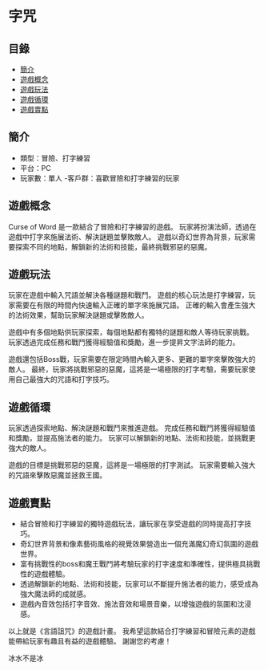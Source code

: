 # 字咒

## 目錄

- [簡介](#簡介)
- [遊戲概念](#遊戲概念)
- [遊戲玩法](#遊戲玩法)
- [遊戲循環](#遊戲循環)
- [遊戲賣點](#遊戲賣點)

## 簡介

- 類型：冒險、打字練習
- 平台：PC
- 玩家數：單人
-客戶群：喜歡冒險和打字練習的玩家

## 遊戲概念

Curse of Word 是一款結合了冒險和打字練習的遊戲。 玩家將扮演法師，透過在遊戲中打字來施展法術、解決謎題並擊敗敵人。 遊戲以奇幻世界為背景，玩家需要探索不同的地點，解鎖新的法術和技能，最終挑戰邪惡的惡魔。

## 遊戲玩法

玩家在遊戲中輸入咒語並解決各種謎題和戰鬥。 遊戲的核心玩法是打字練習，玩家需要在有限的時間內快速輸入正確的單字來施展咒語。 正確的輸入會產生強大的法術效果，幫助玩家解決謎題或擊敗敵人。

遊戲中有多個地點供玩家探索，每個地點都有獨特的謎題和敵人等待玩家挑戰。 玩家透過完成任務和戰鬥獲得經驗值和獎勵，進一步提昇文字法師的能力。

遊戲還包括Boss戰，玩家需要在限定時間內輸入更多、更難的單字來擊敗強大的敵人。 最終，玩家將挑戰邪惡的惡魔，這將是一場極限的打字考驗，需要玩家使用自己最強大的咒語和打字技巧。

## 遊戲循環

玩家透過探索地點、解決謎題和戰鬥來推進遊戲。 完成任務和戰鬥將獲得經驗值和獎勵，並提高施法者的能力。 玩家可以解鎖新的地點、法術和技能，並挑戰更強大的敵人。

遊戲的目標是挑戰邪惡的惡魔，這將是一場極限的打字測試。 玩家需要輸入強大的咒語來擊敗惡魔並拯救王國。

## 遊戲賣點

- 結合冒險和打字練習的獨特遊戲玩法，讓玩家在享受遊戲的同時提高打字技巧。
- 奇幻世界背景和像素藝術風格的視覺效果營造出一個充滿魔幻奇幻氛圍的遊戲世界。
- 富有挑戰性的boss和魔王戰鬥將考驗玩家的打字速度和準確性，提供極具挑戰性的遊戲體驗。
- 透過解鎖新的地點、法術和技能，玩家可以不斷提升施法者的能力，感受成為強大魔法師的成就感。
- 遊戲內音效包括打字音效、施法音效和場景音樂，以增強遊戲的氛圍和沈浸感。

以上就是《言語詛咒》的遊戲計畫。 我希望這款結合打字練習和冒險元素的遊戲能帶給玩家有趣且有益的遊戲體驗。 謝謝您的考慮！

冰水不是冰
